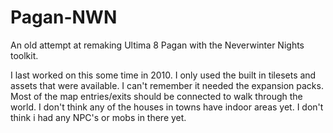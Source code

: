 Pagan-NWN
=========

An old attempt at remaking Ultima 8 Pagan with the Neverwinter Nights toolkit.

I last worked on this some time in 2010.
I only used the built in tilesets and assets that were available. I can't remember it needed the expansion packs.
Most of the map entries/exits should be connected to walk through the world. I don't think any of the houses in towns have indoor areas yet.
I don't think i had any NPC's or mobs in there yet.
